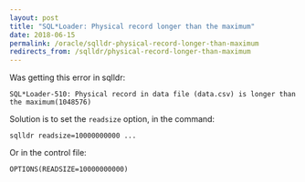 ```yaml
---
layout: post
title: "SQL*Loader: Physical record longer than the maximum"
date: 2018-06-15
permalink: /oracle/sqlldr-physical-record-longer-than-maximum
redirects_from: /sqlldr/physical-record-longer-than-maximum
---
```

Was getting this error in sqlldr:
```
SQL*Loader-510: Physical record in data file (data.csv) is longer than the maximum(1048576)
```

Solution is to set the `readsize` option, in the command:
```
sqlldr readsize=10000000000 ...
```

Or in the control file:
```
OPTIONS(READSIZE=10000000000)
```
